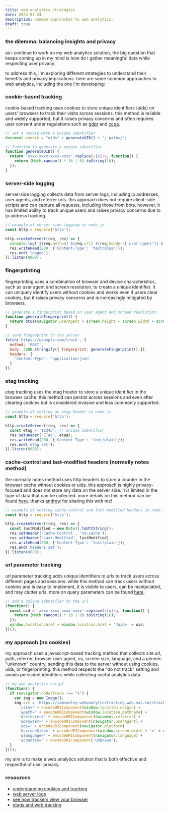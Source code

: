 ```yaml
---
title: web analytics strategies
date: 2024-07-24
description: common approaches to web analytics.
draft: true
---
```


### the dilemma: balancing insights and privacy

as i continue to work on my web analytics solution, the big question that keeps coming up in my mind is how do i gather meaningful data while respecting user privacy.

to address this, i'm exploring different strategies to understand their benefits and privacy implications. here are some common approaches to web analytics, including the one i'm developing:

### cookie-based tracking

cookie-based tracking uses cookies to store unique identifiers (uids) on users' browsers to track their visits across sessions. this method is reliable and widely supported, but it raises privacy concerns and often requires user consent under regulations such as [gdpr](https://gdpr-info.eu/) and [ccpa](https://oag.ca.gov/privacy/ccpa/regs).

```javascript
// set a cookie with a unique identifier
document.cookie = "uid=" + generateUID() + "; path=/";

// function to generate a unique identifier
function generateUID() {
  return 'xxxx-xxxx-xxxx-xxxx'.replace(/[x]/g, function() {
    return (Math.random() * 16 | 0).toString(16);
  });
}
```

### server-side logging

server-side logging collects data from server logs, including ip addresses, user agents, and referrer urls. this approach does not require client-side scripts and can capture all requests, including those from bots. however, it has limited ability to track unique users and raises privacy concerns due to ip address tracking.

```javascript
// example of server-side logging in node.js
const http = require('http');

http.createServer((req, res) => {
  console.log(`${req.method} ${req.url} ${req.headers['user-agent']} ${req.connection.remoteAddress}`);
  res.writeHead(200, {'Content-Type': 'text/plain'});
  res.end('logged');
}).listen(8080);
```

### fingerprinting

fingerprinting uses a combination of browser and device characteristics, such as user agent and screen resolution, to create a unique identifier. it can uniquely identify users without cookies and works even if users clear cookies, but it raises privacy concerns and is increasingly mitigated by browsers. 

```javascript
// generate a fingerprint based on user agent and screen resolution
function generateFingerprint() {
  return btoa(navigator.userAgent + screen.height + screen.width + screen.colorDepth);
}

// send fingerprint to the server
fetch('https://example.com/track', {
  method: 'POST',
  body: JSON.stringify({ fingerprint: generateFingerprint() }),
  headers: {
    'Content-Type': 'application/json'
  }
});
```

### etag tracking

etag tracking uses the etag header to store a unique identifier in the browser cache. this method can persist across sessions and even after clearing cookies but is considered invasive and less commonly supported.

```javascript
// example of setting an etag header in node.js
const http = require('http');

http.createServer((req, res) => {
  const etag = '12345'; // unique identifier
  res.setHeader('ETag', etag);
  res.writeHead(200, {'Content-Type': 'text/plain'});
  res.end('etag set');
}).listen(8080);
```

### cache-control and last-modified headers (normally notes method)

the normally notes method uses http headers to store a counter in the browser cache without cookies or uids. this approach is highly privacy-focused and does not store any data on the server side. it is limited in the type of data that can be collected. more details on this method can be found [here](https://notes.normally.com/cookieless-unique-visitor-counts/). thanks [andrew](https://healeycodes.com) for sharing this with me! 

```javascript
// example of setting cache-control and last-modified headers in node.js
const http = require('http');

http.createServer((req, res) => {
  const lastModified = new Date().toUTCString();
  res.setHeader('Cache-Control', 'no-cache');
  res.setHeader('Last-Modified', lastModified);
  res.writeHead(200, {'Content-Type': 'text/plain'});
  res.end('headers set');
}).listen(8080);
```

### url parameter tracking

url parameter tracking adds unique identifiers to urls to track users across different pages and sessions. while this method can track users without cookies and is easy to implement, it is visible to users, can be manipulated, and may clutter urls. more on query parameters can be found [here](https://developer.mozilla.org/en-US/docs/Web/API/URLSearchParams).

```javascript
// add a unique identifier to the url
(function() {
  const uid = 'xxxx-xxxx-xxxx-xxxx'.replace(/[x]/g, function() {
    return (Math.random() * 16 | 0).toString(16);
  });
  window.location.href = window.location.href + '?uid=' + uid;
})();
```

### my approach (no cookies)

my approach uses a javascript-based tracking method that collects site url, path, referrer, browser user agent, os, screen size, language, and a generic "unknown" country, sending this data to the server without using cookies, uids, or fingerprinting. this method respects the "do not track" setting and avoids persistent identifiers while collecting useful analytics data.

```javascript
// my web analytics script
(function() {
  if (navigator.doNotTrack !== "1") {
    var img = new Image();
    img.src = 'https://iamseeley-webanalyticstracking.web.val.run/trackPageView?' + 
      'site=' + encodeURIComponent(window.location.origin) +
      '&path=' + encodeURIComponent(window.location.pathname) +
      '&referrer=' + encodeURIComponent(document.referrer) +
      '&browser=' + encodeURIComponent(navigator.userAgent) +
      '&os=' + encodeURIComponent(navigator.platform) +
      '&screenSize=' + encodeURIComponent(window.screen.width + 'x' + window.screen.height) +
      '&language=' + encodeURIComponent(navigator.language) +
      '&country=' + encodeURIComponent('Unknown');
  }
})();
```

my aim is to make a web analytics solution that is both effective and respectful of user privacy. 

### resources

<div class="resources">
  <ul>
    <li><a href="https://developer.mozilla.org/en-US/docs/Web/HTTP/Cookies" target="_blank">understanding cookies and tracking</a></li>
    <li><a href="https://en.wikipedia.org/wiki/Logfile" target="_blank">web server logs</a></li>
    <li><a href="https://panopticlick.eff.org/" target="_blank">see how trackers view your browser</a></li>
    <li><a href="https://www.fastly.com/blog/etags-what-they-are-and-how-to-use-them/" target="_blank">etags and web tracking</a></li>
  </ul>
</div>